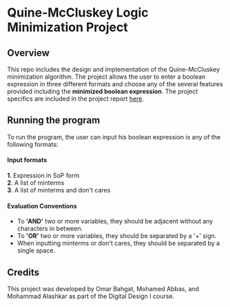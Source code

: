 # Quine-McCluskey Logic Minimization Project

## Overview 
This repo includes the design and implementation of the Quine-McCluskey minimization algorithm. The project allows the user to enter a boolean expression in three different formats and choose any of the several features provided including the **minimized boolean expression**. The project specifics are included in the project report [here](https://github.com/MohamedRagabAbbas/Digital-Design-Project-Final-Version-1/blob/main/Digital%20Design%20Project%201.pdf).

## Running the program
To run the program, the user can input his boolean expression is any of the following formats:
#### Input formats 
**1**. Expression in SoP form <br> **2**. A list of minterms <br> **3**. A list of minterms and don't cares <br> 
#### Evaluation Conventions
- To **'AND'** two or more variables, they should be adjacent without any characters in between.
- To **'OR'** two or more variables, they should be separated by a '+' sign.
- When inputting minterms or don't cares, they should be separated by a single space.

## Credits
This project was developed by Omar Bahgat, Mohamed Abbas, and Mohammad Alashkar as part of the Digital Design I course.


